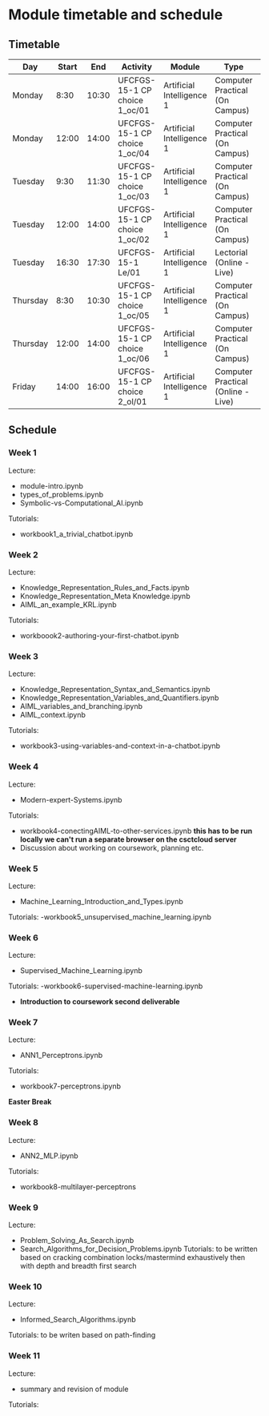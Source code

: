 # Module timetable and schedule


## Timetable
|Day |Start|End|Activity|Module|Type|Room|Staff|Title
|----|-----|---|--------|------|----|----|-----|-----
Monday| 8:30|10:30|UFCFGS-15-1 CP choice 1_oc/01|Artificial Intelligence 1|Computer Practical (On Campus)|3Q44 FR (H)|Smith, Jim| 
Monday|12:00|14:00|UFCFGS-15-1 CP choice 1_oc/04|Artificial Intelligence 1|Computer Practical (On Campus)|3Q44 FR (H)|Smith, Jim| 
Tuesday|9:30|11:30|UFCFGS-15-1 CP choice 1_oc/03|Artificial Intelligence 1|Computer Practical (On Campus)|3Q44 FR (H)|Smith, Jim| 
Tuesday|12:00|14:00|UFCFGS-15-1 CP choice 1_oc/02|Artificial Intelligence 1|Computer Practical (On Campus)|3Q80 FR (H)|Smith, Jim| 
Tuesday|16:30|17:30|UFCFGS-15-1 Le/01|Artificial Intelligence 1|Lectorial (Online - Live)| |Smith, Jim| 
Thursday|8:30|10:30|UFCFGS-15-1 CP choice 1_oc/05|Artificial Intelligence 1|Computer Practical (On Campus)|3Q44 FR (H)|Simons, Chris| 
Thursday|12:00|14:00|UFCFGS-15-1 CP choice 1_oc/06|Artificial Intelligence 1|Computer Practical (On Campus)|3Q44 FR (H)|Duran, Nathan| 
Friday|14:00|16:00|UFCFGS-15-1 CP choice 2_ol/01|Artificial Intelligence 1|Computer Practical (Online - Live)| |Duran, Nathan| 

## Schedule
### Week 1
Lecture:
- module-intro.ipynb
- types_of_problems.ipynb
- Symbolic-vs-Computational_AI.ipynb

Tutorials:

- workbook1_a_trivial_chatbot.ipynb

### Week 2
Lecture:
- Knowledge_Representation_Rules_and_Facts.ipynb
- Knowledge_Representation_Meta Knowledge.ipynb
- AIML_an_example_KRL.ipynb

Tutorials:
- workboook2-authoring-your-first-chatbot.ipynb



### Week 3
Lecture:
- Knowledge_Representation_Syntax_and_Semantics.ipynb
- Knowledge_Representation_Variables_and_Quantifiers.ipynb
- AIML_variables_and_branching.ipynb
- AIML_context.ipynb

Tutorials: 
- workbook3-using-variables-and-context-in-a-chatbot.ipynb

### Week 4
Lecture:
- Modern-expert-Systems.ipynb

Tutorials:
- workbook4-conectingAIML-to-other-services.ipynb
**this has to be run locally   we can't run a separate browser on the csctcloud server**
- Discussion about working on coursework, planning etc.

### Week 5
Lecture:
-  Machine_Learning_Introduction_and_Types.ipynb

Tutorials:
-workbook5_unsupervised_machine_learning.ipynb

### Week 6
Lecture:
- Supervised_Machine_Learning.ipynb

Tutorials:
-workbook6-supervised-machine-learning.ipynb
- **Introduction to coursework second deliverable**


### Week 7
Lecture:
-  ANN1_Perceptrons.ipynb

Tutorials:
- workbook7-perceptrons.ipynb


**Easter Break**

### Week 8
Lecture:
- ANN2_MLP.ipynb

Tutorials:
- workbook8-multilayer-perceptrons


### Week 9 
Lecture:
- Problem_Solving_As_Search.ipynb
- Search_Algorithms_for_Decision_Problems.ipynb
Tutorials:
to be written
based on cracking combination locks/mastermind exhaustively then with depth and breadth first search


### Week 10
Lecture:
- Informed_Search_Algorithms.ipynb

Tutorials:
to be writen
based on path-finding

### Week 11
Lecture:
- summary and revision of module

Tutorials:




